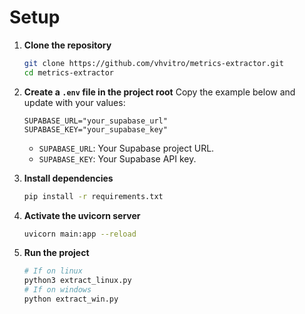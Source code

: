 # Setup

1. **Clone the repository**
   ```bash
   git clone https://github.com/vhvitro/metrics-extractor.git
   cd metrics-extractor

2. **Create a `.env` file in the project root**
    Copy the example below and update with your values:
    ```properties
    SUPABASE_URL="your_supabase_url"
    SUPABASE_KEY="your_supabase_key"
    ```
    - `SUPABASE_URL`: Your Supabase project URL.
    - `SUPABASE_KEY`: Your Supabase API key.

3. **Install dependencies**
    ```bash
    pip install -r requirements.txt
    ```

4. **Activate the uvicorn server**
    ```bash
    uvicorn main:app --reload
    ```

5. **Run the project**
    ```bash
    # If on linux
    python3 extract_linux.py
    # If on windows
    python extract_win.py
    ```
